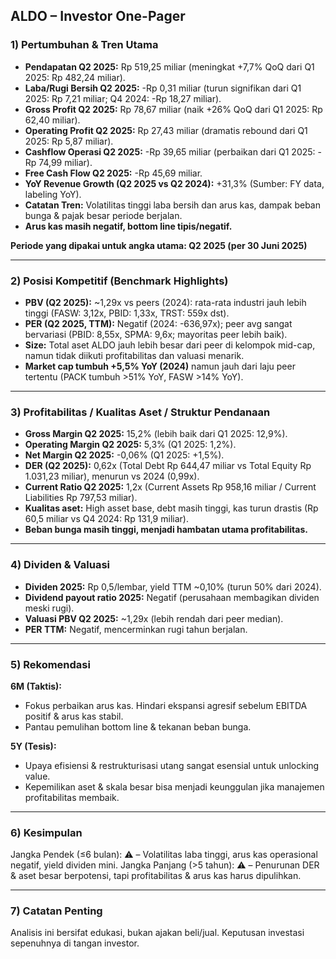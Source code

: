 ## ALDO – Investor One-Pager

### 1) Pertumbuhan & Tren Utama
- **Pendapatan Q2 2025:** Rp 519,25 miliar (meningkat +7,7% QoQ dari Q1 2025: Rp 482,24 miliar).
- **Laba/Rugi Bersih Q2 2025:** -Rp 0,31 miliar (turun signifikan dari Q1 2025: Rp 7,21 miliar; Q4 2024: -Rp 18,27 miliar).
- **Gross Profit Q2 2025:** Rp 78,67 miliar (naik +26% QoQ dari Q1 2025: Rp 62,40 miliar).
- **Operating Profit Q2 2025:** Rp 27,43 miliar (dramatis rebound dari Q1 2025: Rp 5,87 miliar).
- **Cashflow Operasi Q2 2025:** -Rp 39,65 miliar (perbaikan dari Q1 2025: -Rp 74,99 miliar).
- **Free Cash Flow Q2 2025:** -Rp 45,69 miliar.
- **YoY Revenue Growth (Q2 2025 vs Q2 2024):** +31,3% (Sumber: FY data, labeling YoY).
- **Catatan Tren:** Volatilitas tinggi laba bersih dan arus kas, dampak beban bunga & pajak besar periode berjalan.
- **Arus kas masih negatif, bottom line tipis/negatif.**
  
**Periode yang dipakai untuk angka utama: Q2 2025 (per 30 Juni 2025)**

---

### 2) Posisi Kompetitif (Benchmark Highlights)
- **PBV (Q2 2025):** ~1,29x vs peers (2024): rata-rata industri jauh lebih tinggi (FASW: 3,12x, PBID: 1,33x, TRST: 559x dst).
- **PER (Q2 2025, TTM):** Negatif (2024: -636,97x); peer avg sangat bervariasi (PBID: 8,55x, SPMA: 9,6x; mayoritas peer lebih baik).
- **Size:** Total aset ALDO jauh lebih besar dari peer di kelompok mid-cap, namun tidak diikuti profitabilitas dan valuasi menarik.
- **Market cap tumbuh +5,5% YoY (2024)** namun jauh dari laju peer tertentu (PACK tumbuh >51% YoY, FASW >14% YoY).

---

### 3) Profitabilitas / Kualitas Aset / Struktur Pendanaan
- **Gross Margin Q2 2025:** 15,2% (lebih baik dari Q1 2025: 12,9%).
- **Operating Margin Q2 2025:** 5,3% (Q1 2025: 1,2%).
- **Net Margin Q2 2025:** -0,06% (Q1 2025: +1,5%).
- **DER (Q2 2025):** 0,62x (Total Debt Rp 644,47 miliar vs Total Equity Rp 1.031,23 miliar), menurun vs 2024 (0,99x).
- **Current Ratio Q2 2025:** 1,2x (Current Assets Rp 958,16 miliar / Current Liabilities Rp 797,53 miliar).
- **Kualitas aset:** High asset base, debt masih tinggi, kas turun drastis (Rp 60,5 miliar vs Q4 2024: Rp 131,9 miliar).
- **Beban bunga masih tinggi, menjadi hambatan utama profitabilitas.**

---

### 4) Dividen & Valuasi
- **Dividen 2025:** Rp 0,5/lembar, yield TTM ~0,10% (turun 50% dari 2024).
- **Dividend payout ratio 2025:** Negatif (perusahaan membagikan dividen meski rugi).
- **Valuasi PBV Q2 2025:** ~1,29x (lebih rendah dari peer median).
- **PER TTM:** Negatif, mencerminkan rugi tahun berjalan.

---

### 5) Rekomendasi
**6M (Taktis):**
- Fokus perbaikan arus kas. Hindari ekspansi agresif sebelum EBITDA positif & arus kas stabil.
- Pantau pemulihan bottom line & tekanan beban bunga.

**5Y (Tesis):**
- Upaya efisiensi & restrukturisasi utang sangat esensial untuk unlocking value.
- Kepemilikan aset & skala besar bisa menjadi keunggulan jika manajemen profitabilitas membaik.

---

### 6) Kesimpulan
Jangka Pendek (≤6 bulan): ⚠️ – Volatilitas laba tinggi, arus kas operasional negatif, yield dividen mini.
Jangka Panjang (>5 tahun): ⚠️ – Penurunan DER & aset besar berpotensi, tapi profitabilitas & arus kas harus dipulihkan.

---

### 7) Catatan Penting
Analisis ini bersifat edukasi, bukan ajakan beli/jual. Keputusan investasi sepenuhnya di tangan investor.